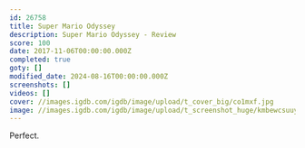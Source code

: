 ```yaml
---
id: 26758
title: Super Mario Odyssey
description: Super Mario Odyssey - Review
score: 100
date: 2017-11-06T00:00:00.000Z
completed: true
goty: []
modified_date: 2024-08-16T00:00:00.000Z
screenshots: []
videos: []
cover: //images.igdb.com/igdb/image/upload/t_cover_big/co1mxf.jpg
image: //images.igdb.com/igdb/image/upload/t_screenshot_huge/kmbewcsuuytnsxvemltw.jpg
---
```

Perfect.